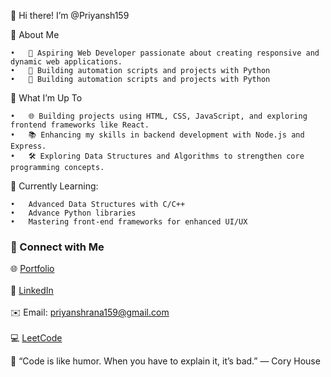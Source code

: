 👋 Hi there! I’m @Priyansh159

🚀 About Me

	•	🔭 Aspiring Web Developer passionate about creating responsive and dynamic web applications.
	•	🐍 Building automation scripts and projects with Python
	•	🎯 Building automation scripts and projects with Python
 

🌱 What I’m Up To

	•	🌐 Building projects using HTML, CSS, JavaScript, and exploring frontend frameworks like React.
	•	📚 Enhancing my skills in backend development with Node.js and Express.
	•	🛠 Exploring Data Structures and Algorithms to strengthen core programming concepts.

 🌱 Currently Learning:

	•	Advanced Data Structures with C/C++
	•	Advance Python libraries
	•	Mastering front-end frameworks for enhanced UI/UX

### 🌱 Connect with Me  
🌐 [Portfolio](https://priyansh159.github.io/portfolio/) <br>  
💼 [LinkedIn](https://www.linkedin.com/in/priyansh159/) <br>  
✉️ Email: priyanshrana159@gmail.com <br>  
💻 [LeetCode](https://leetcode.com/u/Priyansh159/)



💬 “Code is like humor. When you have to explain it, it’s bad.” — Cory House
